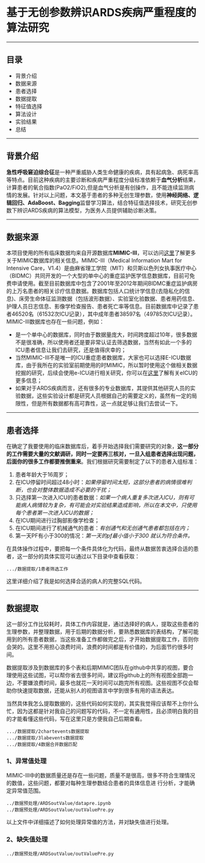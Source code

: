 # 基于无创参数辨识ARDS疾病严重程度的算法研究

---

## 目录
- 背景介绍
- 数据来源
- 患者选择
- 数据提取
- 特征值选择
- 算法设计
- 实验结果
- 总结

---
## 背景介绍
**急性呼吸窘迫综合征**是一种严重威胁人类生命健康的疾病，具有起病急、病死率高等特点。目前这种疾病的主要诊断和疾病严重程度分级标准依赖于**血气分析**结果，计算患者的氧合指数(PaO2/FiO2),但是血气分析是有创操作，且不能连续监测病情的发展。针对以上问题，本文基于患者的多种无创生理参数，使用**神经网络、逻辑回归、AdaBoost、Bagging**监督学习算法，结合特征值选择技术，研究无创参数下辨识ARDS疾病的算法模型，为医务人员提供辅助诊断决策。

---
## 数据来源
本项目使用的所有临床数据均来自开源数据库**MIMIC-III**，可以访问[这里](https://mimic.physionet.org/)了解更多关于MIMIC数据库的相关信息。MIMIC-III（Medical Information Mart for Intensive Care，V1.4）是由麻省理工学院（MIT）和贝斯以色列女执事医疗中心（BIDMC）共同开发的一个大型的单中心的重症监护医学信息数据库，目前可免费申请使用。截至目前数据库中包含了2001年至2012年期间BIDMC重症监护病房的上万名患者的相关诊疗信息数据。数据库包括人口统计学信息(去隐私化的信息)、床旁生命体征监测数据（包括波形数据）、实验室化验数据、患者用药信息、护理人员日志信息、影像学检查报告、患者死亡率等信息。目前数据库中记录了患者46520名（61532次ICU记录），其中成年患者38597名（49785次ICU记录）。MIMIC-III数据库也存在一些问题，例如：
- 是一个单中心的数据库，同时由于数据量庞大，时间跨度超过10年，很多数据不是很准确，所以使用者还是要非常认证去筛选数据，当然有如此一个多的ICU患者信息让我们去研究，还是值得庆幸的；
- 当然MIMIC-III不是唯一的ICU重症患者数据库，大家也可以选择E-ICU数据库，由于我所在的实验室前期使用的时MIMIC，所以暂时使用这个做相关数据挖掘的研究，后续会使用e-ICU进行相关研究，你可以在[这里](http://eicu-crd.mit.edu/)了解有关eICU的更多信息；
- 如果对于ARDS疾病而言，还有很多的专业数据库，其提供其他研究人员的实验数据，这些实验设计都是研究人员根据自己的需要定义的，虽然有一定的局限性，但是所有数据都有高可靠性，这一点就足够让我们去尝试一下。

---
## 患者选择
在确定了我要使用的临床数据库后，着手开始选择我们需要研究的对象，**这一部分的工作需要大量的文献调研，同时一定要再三核对，一旦入组患者选择出现问题，后面你的很多工作都要推倒重来**。我们根据研究需要制定了以下的患者入组标准：
1. 患者年龄大于16周岁；
2. 在ICU停留时间超过48小时：*如果停留时间太短，这部分患者的病情很难判断，也会对整体数据造成不必要的干扰；*
3. 只选择第一次进入ICU的患者数据：*如果一个病人重复多次进入ICU，则有可能病人病情较为复杂，有可能会对实验结果造成影响，所以在本文中，只使用每个患者第一次进入ICU的数据；*
4. 在ICU期间进行过胸部影像学检查；
5. 在ICU期间进行了机械通气的患者：*有创通气和无创通气患者都包括在内；*
6. 第一天PF有小于300的情况：*第一天的pf最小值小于300 就认为符合条件。*

在具体操作过程中，要把每一个条件具体化为代码，最终从数据苦衷选择合适的患者，这一部分的具体实现可以通过以下目录中查看获取：
```
.../数据提取/1患者筛选工作
```
这里详细介绍了我是如何选择合适的病人的完整SQL代码。

---
## 数据提取
这一部分工作比较耗时，具体工作内容就是，通过选择好的病人，提取这些患者的生理参数，并整理数据，用于后期的数据分析，要熟悉数据库的表结构，了解可能用到的所有患者数据，当这些准备工作都做完之后，才开始数据提取工作，否则你会哭的。这里不用担心浪费时间，浪费的时间都是有价值的，为后面节约很多时间。


数据提取涉及到数据库的多个表和后期MIMIC团队在github中共享的视图，要合理使用这些试图，可以帮你省去很多时间，建议将github上的所有视图全部跑一边，不要嫌浪费时间，最多也就花一天时间可以跑完所有视图。这些视图不仅会帮助你快速提取数据，还能从别人的视图语言中学到很多有用的语法表达。

当然具体我怎么提取数据的，这些代码如何实现的，其实我觉得应该帮不上你什么忙，因为这都是针对我自己的问题写的代码，不一定有通用性，且必须明白我的目的才能看懂这些代码，写在这里只是方便我自己后期查看。

```
.../数据提取/2chartevents数据提取
.../数据提取/3labevents数据提取
.../数据提取/4数据合并数据匹配
```

### 1、异常值处理

MIMIC-III中的数据质量还是存在一些问题，质量不是很高，很多不符合生理情况的数值，这些问题，都要对每种生理参数结合患者的具体信息进
行分析，才能确定异常值范围。<br>
```angular2html
../数据预处理/ARDSoutValue/datapre.ipynb
../数据预处理/ARDSoutValue/outValuePre.py
```
以上文件中详细描述了如何处理异常值的方法，并对缺失值进行处理。

### 2、缺失值处理
```angular2html
../数据预处理/ARDSoutValue/outValuePre.py
```